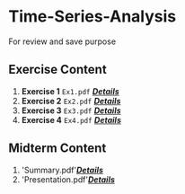 # Time-Series-Analysis
For review and save purpose

##  Exercise Content
1. **Exercise 1** `Ex1.pdf` [***Details***](https://gaochenyin.github.io/Time-Series-Analysis/Ex1/Ex1.pdf)
2. **Exercise 2** `Ex2.pdf` [***Details***](https://gaochenyin.github.io/Time-Series-Analysis/Ex2/Ex2.pdf)
3. **Exercise 3** `Ex3.pdf` [***Details***](https://gaochenyin.github.io/Time-Series-Analysis/Ex3/Ex3.pdf)
4. **Exercise 4** `Ex4.pdf` [***Details***](https://gaochenyin.github.io/Time-Series-Analysis/Ex4/Ex4.pdf)

## Midterm Content
1. 'Summary.pdf'[***Details***](https://gaochenyin.github.io/Time-Series-Analysis/Project/Project%20Summary_%20Time%20Series.pdf)
2. 'Presentation.pdf'[***Details***](https://gaochenyin.github.io/Time-Series-Analysis/Project/Project_Presentation_Time%20Series.pdf)
